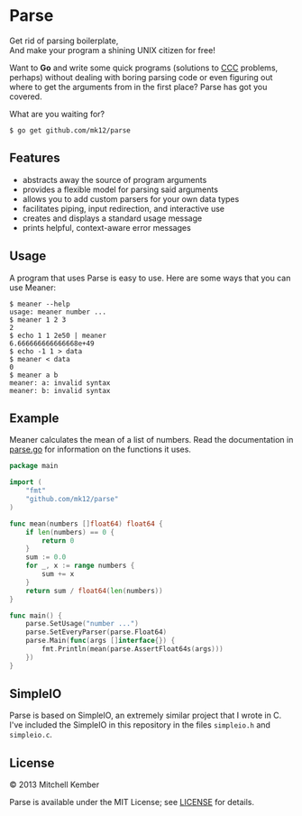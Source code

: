 # Parse

Get rid of parsing boilerplate,  
And make your program a shining UNIX citizen for free!

Want to **Go** and write some quick programs (solutions to [CCC][] problems, perhaps) without dealing with boring parsing code or even figuring out where to get the arguments from in the first place? Parse has got you covered.

What are you waiting for?

	$ go get github.com/mk12/parse

[CCC]: http://www.cemc.uwaterloo.ca/contests/computing.html

## Features

- abstracts away the source of program arguments
- provides a flexible model for parsing said arguments
- allows you to add custom parsers for your own data types
- facilitates piping, input redirection, and interactive use
- creates and displays a standard usage message
- prints helpful, context-aware error messages

## Usage

A program that uses Parse is easy to use. Here are some ways that you can use Meaner:

	$ meaner --help
	usage: meaner number ...
	$ meaner 1 2 3
	2
	$ echo 1 1 2e50 | meaner
	6.666666666666668e+49
	$ echo -1 1 > data
	$ meaner < data
	0
	$ meaner a b
	meaner: a: invalid syntax
	meaner: b: invalid syntax

## Example

Meaner calculates the mean of a list of numbers. Read the documentation in [parse.go](parse.go) for information on the functions it uses.

```go
package main

import (
    "fmt"
    "github.com/mk12/parse"
)

func mean(numbers []float64) float64 {
    if len(numbers) == 0 {
        return 0
    }
    sum := 0.0
    for _, x := range numbers {
        sum += x
    }
    return sum / float64(len(numbers))
}

func main() {
    parse.SetUsage("number ...")
    parse.SetEveryParser(parse.Float64)
    parse.Main(func(args []interface{}) {
        fmt.Println(mean(parse.AssertFloat64s(args)))
    })
}
```

## SimpleIO

Parse is based on SimpleIO, an extremely similar project that I wrote in C. I've included the SimpleIO in this repository in the files `simpleio.h` and `simpleio.c`.

## License

© 2013 Mitchell Kember

Parse is available under the MIT License; see [LICENSE](LICENSE.md) for details.

